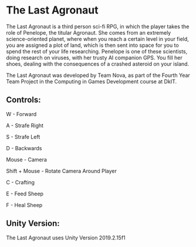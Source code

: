 # The Last Agronaut

The Last Agronaut is a third person sci-fi RPG, in which the player takes the role of Penelope, the titular Agronaut. She comes from an extremely science-oriented planet, where when you reach a certain level in your field, you are assigned a plot of land, which is then sent into space for you to spend the rest of your life researching. Penelope is one of these scientists, doing research on viruses, with her trusty AI companion GPS. You fill her shoes, dealing with the consequences of a crashed asteroid on your island. 


The Last Agronaut was developed by Team Nova, as part of the Fourth Year Team Project in the Computing in Games Development course at DkIT. 

## Controls:
W - Forward

A - Strafe Right

S - Strafe Left

D - Backwards

Mouse - Camera

Shift + Mouse - Rotate Camera Around Player

C - Crafting 

E - Feed Sheep

F - Heal Sheep

## Unity Version:
The Last Agronaut uses Unity Version 2019.2.15f1
